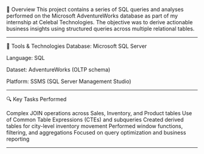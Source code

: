 📄 Overview
This project contains a series of SQL queries and analyses performed on the Microsoft AdventureWorks database as part of my internship at Celebal Technologies. The objective was to derive actionable business insights using structured queries across multiple relational tables.

--------------------------------------------------------------------------------------------------------------------------------------------------------------------------------------------------------------------

🧰 Tools & Technologies
Database: Microsoft SQL Server

Language: SQL

Dataset: AdventureWorks (OLTP schema)

Platform: SSMS (SQL Server Management Studio)

---------------------------------------------------------------------------------------------------------------------------------------------------------------------------------------------------------------------

🔍 Key Tasks Performed

Complex JOIN operations across Sales, Inventory, and Product tables
Use of Common Table Expressions (CTEs) and subqueries
Created derived tables for city-level inventory movement
Performed window functions, filtering, and aggregations
Focused on query optimization and business reporting

---------------------------------------------------------------------------------------------------------------------------------------------------------------------------------------------------------------------
